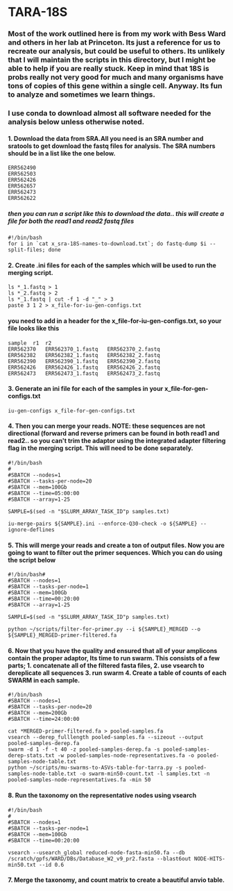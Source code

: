 # TARA-18S
### Most of the work outlined here is from my work with Bess Ward and others in her lab at Princeton. Its just a reference for us to recreate our analysis, but could be useful to others. Its  unlikely that I will maintain the scripts in this directory, but I might be able to help if you are really stuck. Keep in mind that 18S is probs really not very good for much and many organisms have tons of copies of this gene within a single cell. Anyway. Its fun to analyze and sometimes we learn things. 
### I use conda to download almost all software needed for the analysis below unless otherwise noted.
#### 1.  Download the data from SRA.All you need is an SRA number and sratools to get download the fastq files for analysis. The SRA numbers should be in a list like the one below. 

    ERR562490
    ERR562503 
    ERR562426
    ERR562657
    ERR562473
    ERR562622

##### then you can run a script like this to download the data.. this will create a file for both the read1 and read2 fastq files

    #!/bin/bash
    for i in `cat x_sra-18S-names-to-download.txt`; do fastq-dump $i --split-files; done

####  2. Create .ini files for each of the samples which will be used to run the merging script.

    ls *_1.fastq > 1
    ls *_2.fastq > 2
    ls *_1.fastq | cut -f 1 -d "_" > 3
    paste 3 1 2 > x_file-for-iu-gen-configs.txt

####  you need to add in a header for the x_file-for-iu-gen-configs.txt, so your file looks like this

    sample	r1	r2
    ERR562370	ERR562370_1.fastq	ERR562370_2.fastq
    ERR562382	ERR562382_1.fastq	ERR562382_2.fastq
    ERR562390	ERR562390_1.fastq	ERR562390_2.fastq
    ERR562426	ERR562426_1.fastq	ERR562426_2.fastq
    ERR562473	ERR562473_1.fastq	ERR562473_2.fastq
    
#### 3. Generate an ini file for each of the samples in your x_file-for-gen-configs.txt

    iu-gen-configs x_file-for-gen-configs.txt
    
####  4. Then you can merge your reads.  NOTE: these sequences are not directional (forward and reverse primers can be found in both read1 and read2.. so you can't trim the adaptor using the integrated adapter filtering flag in the merging script. This will need to be done separately. 

    #!/bin/bash
    #
    #SBATCH --nodes=1
    #SBATCH --tasks-per-node=20
    #SBATCH --mem=100Gb
    #SBATCH --time=05:00:00
    #SBATCH --array=1-25

    SAMPLE=$(sed -n "$SLURM_ARRAY_TASK_ID"p samples.txt)

    iu-merge-pairs ${SAMPLE}.ini --enforce-Q30-check -o ${SAMPLE} --ignore-deflines
    
####  5. This will merge your reads and create a ton of output files. Now you are going to want to filter out the primer sequences. Which you can do using the script below

    #!/bin/bash#
    #SBATCH --nodes=1
    #SBATCH --tasks-per-node=1
    #SBATCH --mem=100Gb
    #SBATCH --time=00:20:00
    #SBATCH --array=1-25
    
    SAMPLE=$(sed -n "$SLURM_ARRAY_TASK_ID"p samples.txt)
    
    python ~/scripts/filter-for-primer.py --i ${SAMPLE}_MERGED --o ${SAMPLE}_MERGED-primer-filtered.fa

#### 6. Now that you have the quality and ensured that all of your amplicons contain the proper adaptor, Its time to run swarm.  This consists of a few parts; 1. concatenate all of the filtered fasta files, 2. use vsearch to dereplicate all sequences 3. run swarm 4. Create a table of counts of each SWARM in each sample. 

    #!/bin/bash
    #SBATCH --nodes=1
    #SBATCH --tasks-per-node=20 
    #SBATCH --mem=200Gb
    #SBATCH --time=24:00:00

    cat *MERGED-primer-filtered.fa > pooled-samples.fa
    vsearch --derep_fulllength pooled-samples.fa --sizeout --output pooled-samples-derep.fa
    swarm -d 1 -f -t 40 -z pooled-samples-derep.fa -s pooled-samples-derep-stats.txt -w pooled-samples-node-representatives.fa -o pooled-samples-node-table.txt
    python ~/scripts/mu-swarms-to-ASVs-table-for-tarra.py -s pooled-samples-node-table.txt -o swarm-min50-count.txt -l samples.txt -n pooled-samples-node-representatives.fa -min 50

#### 8. Run the taxonomy on the representative nodes using vsearch

    #!/bin/bash
    #
    #SBATCH --nodes=1
    #SBATCH --tasks-per-node=1
    #SBATCH --mem=100Gb
    #SBATCH --time=00:20:00

    vsearch --usearch_global reduced-node-fasta-min50.fa --db /scratch/gpfs/WARD/DBs/Database_W2_v9_pr2.fasta --blast6out NODE-HITS-min50.txt --id 0.6
    
#### 7. Merge the taxonomy, and count matrix to create a beautiful anvio table. 




    

